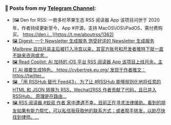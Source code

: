 ### 📰 Posts from my [Telegram Channel](https://t.me/s/aboutrss):
<!-- BLOG-POST-LIST:START -->
- [🖼 Den for RSS: 一款多栏苹果生态 RSS 阅读器 App 该项目问世于 2020 年，作者持续更新至今，App #开源，支持 MacOS\iOS\iPadOS，需付费购买。 https://den.i...](https://t.me/aboutrss/1362)
- [🖼 Digest: 一个 Newsletter 生成服务 饱受好评的 Newsletter 生成服务 Mailbrew 自四月易主后被打入冷宫以来，其官方账号和开发者推特下就一直不缺来咨询或求...](https://t.me/aboutrss/1361)
- [🖼 Read Copilot: AI 加持的 iOS 平台 RSS 阅读器 App 该项目上线月余，主打 AI 摘要生成特色。 https://cybertrek.eu.org/ 发现于作者推文： https://twitter...](https://t.me/aboutrss/1360)
- [🖼 「用 RSSHub 替代 Feed43」 为了让 #RSSHub 能够规则化地将任意的 HTML 和 JSON 转换为 RSS，Wechat2RSS 作者贡献了代码，且已并入 RSSHub。 原理是在路由...](https://t.me/aboutrss/1359)
- [🖼 RSS 阅读器 #蚁阅 作者 家中遭遇不幸，目前正在寻求法律援助。看到的朋友如果有能力帮忙，可以私信我获取他的联系方式；或者帮手转发，以助尽快找到律师。...](https://t.me/aboutrss/1358)
<!-- BLOG-POST-LIST:END -->

<!--
**AboutRSS/AboutRSS** is a ✨ _special_ ✨ repository because its `README.md` (this file) appears on your GitHub profile.

Here are some ideas to get you started:

- 🔭 I’m currently working on ...
- 🌱 I’m currently learning ...
- 👯 I’m looking to collaborate on ...
- 🤔 I’m looking for help with ...
- 💬 Ask me about ...
- 📫 How to reach me: ...
- 😄 Pronouns: ...
- ⚡ Fun fact: ...
-->
